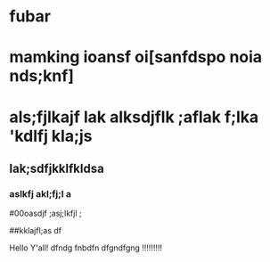 
# fubar 
# mamking ioansf oi[sanfdspo noia nds;knf]
# als;fjlkajf lak alksdjflk ;aflak f;lka 'kdlfj kla;js 
## lak;sdfjkklfkldsa

### aslkfj akl;fj;l a

#00oasdjf ;asj;lkfjl ;

##kklajfl;as df

Hello Y'all! 
dfndg
fnbdfn
dfgndfgng
!!!!!!!!!

